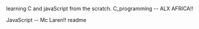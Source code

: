 learning C and javaScript from the scratch. 
C_programming -- ALX AFRICA!!

JavaScript -- Mc Laren!!
readme
